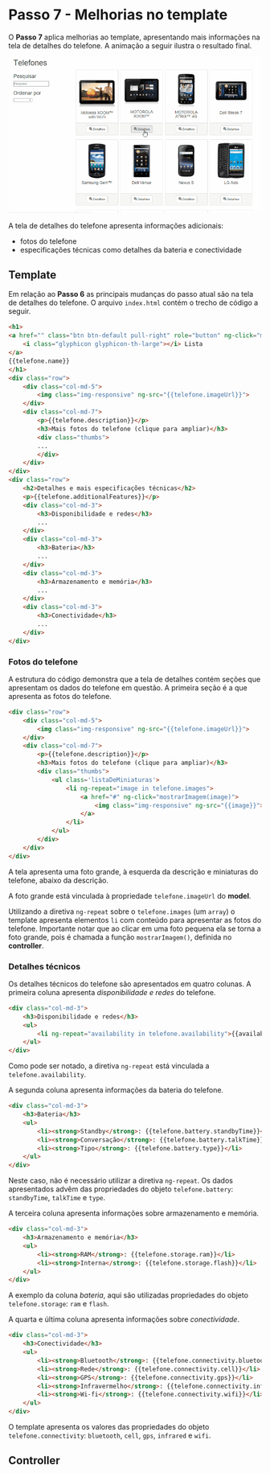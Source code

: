 # Passo 7 - Melhorias no template

O **Passo 7** aplica melhorias ao template, apresentando mais informações na tela de detalhes do telefone. A animação a seguir ilustra o resultado final.

![](passo-7-resultado-final.gif)

A tela de detalhes do telefone apresenta informações adicionais:
* fotos do telefone
* especificações técnicas como detalhes da bateria e conectividade

## Template

Em relação ao **Passo 6** as principais mudanças do passo atual são na tela de detalhes do telefone. O arquivo `index.html` contém o trecho de código a seguir.

```html
<h1>
<a href="" class="btn btn-default pull-right" role="button" ng-click="mostrarLista()">
    <i class="glyphicon glyphicon-th-large"></i> Lista
</a>
{{telefone.name}}
</h1>
<div class="row">
    <div class="col-md-5">
        <img class="img-responsive" ng-src="{{telefone.imageUrl}}">
    </div>
    <div class="col-md-7">
        <p>{{telefone.description}}</p>
        <h3>Mais fotos do telefone (clique para ampliar)</h3>
        <div class="thumbs">
        ...
        </div>
    </div>
</div>
<div class="row">
    <h2>Detalhes e mais especificações técnicas</h2>
    <p>{{telefone.additionalFeatures}}</p>
    <div class="col-md-3">
        <h3>Disponibilidade e redes</h3>
        ...
    </div>
    <div class="col-md-3">
        <h3>Bateria</h3>
        ...
    </div>
    <div class="col-md-3">
        <h3>Armazenamento e memória</h3>
        ...
    </div>
    <div class="col-md-3">
        <h3>Conectividade</h3>
        ...
    </div>
</div>
```

### Fotos do telefone

A estrutura do código demonstra que a tela de detalhes contém seções que apresentam os dados do telefone em questão. A primeira seção é a que apresenta as fotos do telefone.

```html
<div class="row">
    <div class="col-md-5">
        <img class="img-responsive" ng-src="{{telefone.imageUrl}}">
    </div>
    <div class="col-md-7">
        <p>{{telefone.description}}</p>
        <h3>Mais fotos do telefone (clique para ampliar)</h3>
        <div class="thumbs">
            <ul class='listaDeMiniaturas'>
                <li ng-repeat="image in telefone.images">
                    <a href="#" ng-click="mostrarImagem(image)">
                        <img class="img-responsive" ng-src="{{image}}">
                    </a>
                </li>
            </ul>
        </div>
    </div>
</div>
```

A tela apresenta uma foto grande, à esquerda da descrição e miniaturas do telefone, abaixo da descrição.

A foto grande está vinculada à propriedade `telefone.imageUrl` do **model**.

Utilizando a diretiva `ng-repeat` sobre o `telefone.images` (um `array`) o template apresenta elementos `li` com conteúdo para apresentar as fotos do telefone. Importante notar que ao clicar em uma foto pequena ela se torna a foto grande, pois é chamada a função `mostrarImagem()`, definida no **controller**.

### Detalhes técnicos

Os detalhes técnicos do telefone são apresentados em quatro colunas. A primeira coluna apresenta *disponibilidade e redes* do telefone.

```html
<div class="col-md-3">
    <h3>Disponibilidade e redes</h3>
    <ul>
        <li ng-repeat="availability in telefone.availability">{{availability}}</li>
    </ul>
</div>
```

Como pode ser notado, a diretiva `ng-repeat` está vinculada a `telefone.availability`.

A segunda coluna apresenta informações da bateria do telefone.

```html
<div class="col-md-3">
    <h3>Bateria</h3>
    <ul>
        <li><strong>Standby</strong>: {{telefone.battery.standbyTime}}</li>
        <li><strong>Conversação</strong>: {{telefone.battery.talkTime}}</li>
        <li><strong>Tipo</strong>: {{telefone.battery.type}}</li>
    </ul>
</div>
```

Neste caso, não é necessário utilizar a diretiva `ng-repeat`. Os dados apresentados advêm das propriedades do objeto `telefone.battery`: `standbyTime`, `talkTime` e `type`.

A terceira coluna apresenta informações sobre armazenamento e memória.

```html
<div class="col-md-3">
    <h3>Armazenamento e memória</h3>
    <ul>
        <li><strong>RAM</strong>: {{telefone.storage.ram}}</li>
        <li><strong>Interna</strong>: {{telefone.storage.flash}}</li>
    </ul>
</div>
```

A exemplo da coluna *bateria*, aqui são utilizadas propriedades do objeto `telefone.storage`: `ram` e `flash`.

A quarta e última coluna apresenta informações sobre *conectividade*.

```html
<div class="col-md-3">
    <h3>Conectividade</h3>
    <ul>
        <li><strong>Bluetooth</strong>: {{telefone.connectivity.bluetooth}}</li>
        <li><strong>Rede</strong>: {{telefone.connectivity.cell}}</li>
        <li><strong>GPS</strong>: {{telefone.connectivity.gps}}</li>
        <li><strong>Infravermelho</strong>: {{telefone.connectivity.infrared}}</li>
        <li><strong>Wi-fi</strong>: {{telefone.connectivity.wifi}}</li>
    </ul>
</div>
```

O template apresenta os valores das propriedades do objeto `telefone.connectivity`: `bluetooth`, `cell`, `gps`, `infrared` e `wifi`.

## Controller


